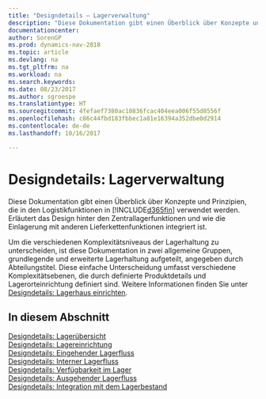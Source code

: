 ```yaml
---
title: "Designdetails – Lagerverwaltung"
description: "Diese Dokumentation gibt einen Überblick über Konzepte und Prinzipien, die in den Logistikfunktionen in [!INCLUDE[d365fin](includes/d365fin_md.md)] verwendet werden."
documentationcenter: 
author: SorenGP
ms.prod: dynamics-nav-2018
ms.topic: article
ms.devlang: na
ms.tgt_pltfrm: na
ms.workload: na
ms.search.keywords: 
ms.date: 08/23/2017
ms.author: sgroespe
ms.translationtype: HT
ms.sourcegitcommit: 4fefaef7380ac10836fcac404eea006f55d8556f
ms.openlocfilehash: c86c44fbd183fbbec1a81e16394a352dbe0d2914
ms.contentlocale: de-de
ms.lasthandoff: 10/16/2017

---
```

# <a name="design-details-warehouse-management"></a>Designdetails: Lagerverwaltung
Diese Dokumentation gibt einen Überblick über Konzepte und Prinzipien, die in den Logistikfunktionen in [!INCLUDE[d365fin](includes/d365fin_md.md)] verwendet werden. Erläutert das Design hinter den Zentrallagerfunktionen und wie die Einlagerung mit anderen Lieferkettenfunktionen integriert ist.  

Um die verschiedenen Komplexitätsniveaus der Lagerhaltung zu unterscheiden, ist diese Dokumentation in zwei allgemeine Gruppen, grundlegende und erweiterte Lagerhaltung aufgeteilt, angegeben durch Abteilungstitel. Diese einfache Unterscheidung umfasst verschiedene Komplexitätsebenen, die durch definierte Produktdetails und Lagerorteinrichtung definiert sind. Weitere Informationen finden Sie unter [Designdetails: Lagerhaus einrichten](design-details-warehouse-setup.md).  

## <a name="in-this-section"></a>In diesem Abschnitt  
[Designdetails: Lagerübersicht](design-details-warehouse-overview.md)  
[Designdetails: Lagereinrichtung](design-details-warehouse-setup.md)  
[Designdetails: Eingehender Lagerfluss](design-details-inbound-warehouse-flow.md)  
[Designdetails: Interner Lagerfluss](design-details-internal-warehouse-flows.md)  
[Designdetails: Verfügbarkeit im Lager](design-details-availability-in-the-warehouse.md)  
[Designdetails: Ausgehender Lagerfluss](design-details-outbound-warehouse-flow.md)  
[Designdetails: Integration mit dem Lagerbestand](design-details-integration-with-inventory.md)

